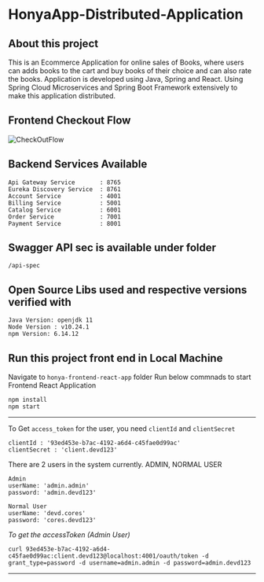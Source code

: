 # HonyaApp-Distributed-Application 

## About this project
This is an Ecommerce Application for online sales of Books, where users can adds books to the cart and buy books of their choice and can also rate the books.
Application is developed using Java, Spring and React. Using Spring Cloud Microservices and Spring Boot Framework extensively to make this application distributed. 

## Frontend Checkout Flow
![CheckOutFlow](https://user-images.githubusercontent.com/14878408/103235826-06d5ca00-4969-11eb-87c8-ce618034b4f3.gif)

## Backend Services Available
```
Api Gateway Service       : 8765
Eureka Discovery Service  : 8761
Account Service           : 4001
Billing Service           : 5001
Catalog Service           : 6001
Order Service             : 7001
Payment Service           : 8001
```

## Swagger API sec is available under folder 
```
/api-spec
```
## Open Source Libs used and respective versions verified with 
```
Java Version: openjdk 11
Node Version : v10.24.1
npm Version: 6.14.12
```
## Run this project front end in Local Machine

Navigate to `honya-frontend-react-app` folder
Run below commnads to start Frontend React Application

```
npm install
npm start
```
<hr>

To Get `access_token` for the user, you need `clientId` and `clientSecret`

```
clientId : '93ed453e-b7ac-4192-a6d4-c45fae0d99ac'
clientSecret : 'client.devd123'
```

There are 2 users in the system currently. 
ADMIN, NORMAL USER

```
Admin 
userName: 'admin.admin'
password: 'admin.devd123'
```

```
Normal User 
userName: 'devd.cores'
password: 'cores.devd123'
```

*To get the accessToken (Admin User)* 

```curl 93ed453e-b7ac-4192-a6d4-c45fae0d99ac:client.devd123@localhost:4001/oauth/token -d grant_type=password -d username=admin.admin -d password=admin.devd123```

<hr>
